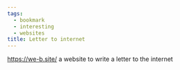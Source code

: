 ```yaml
---
tags:
  - bookmark
  - interesting
  - websites
title: Letter to internet
---
```

https://we-b.site/ 
a website to write a letter to the internet
